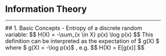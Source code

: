 # Information Theory
----
<font size=4>
## 1. Basic Concepts
- Entropy of a discrete random variable:
$$ H(X) = -\sum_{x \in X} p(x) \log p(x) $$
This definition can be interpreted as the expectation of $ g(X) $ where $ g(X) = -\log p(x)$ , e.g.
$$ H(X) = E[g(x)] $$














</font>
